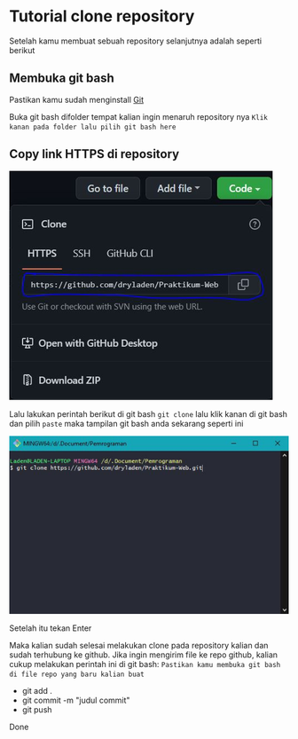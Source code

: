 # Tutorial clone repository

Setelah kamu membuat sebuah repository selanjutnya adalah seperti berikut

## Membuka git bash

Pastikan kamu sudah menginstall [Git](https://git-scm.com/download/win)

Buka git bash difolder tempat kalian ingin menaruh repository nya
`Klik kanan pada folder lalu pilih git bash here`

## Copy link HTTPS di repository
![link HTTPS](/images/copy%20link.JPG)

Lalu lakukan perintah berikut di git bash `git clone` lalu klik kanan di git bash dan pilih `paste` maka tampilan git bash anda sekarang seperti ini

![git bash](/images/git%20bash.JPG)

Setelah itu tekan Enter

Maka kalian sudah selesai melakukan clone pada repository kalian dan sudah terhubung ke github. Jika ingin mengirim file ke repo github, kalian cukup melakukan perintah ini di git bash: 
`Pastikan kamu membuka git bash di file repo yang baru kalian buat`

- git add .
- git commit -m "judul commit"
- git push

Done

